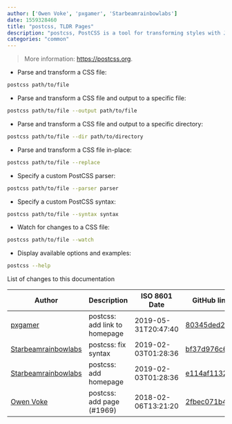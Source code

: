 ```yaml
---
author: ['Owen Voke', 'pxgamer', 'Starbeamrainbowlabs']
date: 1559328460
title: "postcss, TLDR Pages"
description: "postcss, PostCSS is a tool for transforming styles with JS plugins."
categories: "common"
---
```

> More information: <https://postcss.org>.

- Parse and transform a CSS file:

```bash
postcss path/to/file
```

- Parse and transform a CSS file and output to a specific file:

```bash
postcss path/to/file --output path/to/file
```

- Parse and transform a CSS file and output to a specific directory:

```bash
postcss path/to/file --dir path/to/directory
```

- Parse and transform a CSS file in-place:

```bash
postcss path/to/file --replace
```

- Specify a custom PostCSS parser:

```bash
postcss path/to/file --parser parser
```

- Specify a custom PostCSS syntax:

```bash
postcss path/to/file --syntax syntax
```

- Watch for changes to a CSS file:

```bash
postcss path/to/file --watch
```

- Display available options and examples:

```bash
postcss --help
```
List of changes to this documentation


Author | Description | ISO 8601 Date | GitHub link
------|-----|-----|-----
[pxgamer](mailto:owzie123@gmail.com) | postcss: add link to homepage | 2019-05-31T20:47:40 | [80345ded27af](https://github.com/tldr-pages/tldr/commit/80345ded27af98978f2b159f7bfe72e5bbb50fab)
[Starbeamrainbowlabs](mailto:sbrl@starbeamrainbowlabs.com) | postcss: fix syntax | 2019-02-03T01:28:36 | [bf37d976c694](https://github.com/tldr-pages/tldr/commit/bf37d976c6947aac6edd48ef27f7603302cb92f3)
[Starbeamrainbowlabs](mailto:sbrl@starbeamrainbowlabs.com) | postcss: add homepage | 2019-02-03T01:28:36 | [e114af113237](https://github.com/tldr-pages/tldr/commit/e114af11323755e4475d43a5fdd308ad64ba1c0c)
[Owen Voke](mailto:owzie123@gmail.com) | postcss: add page (#1969) | 2018-02-06T13:21:20 | [2fbec071b441](https://github.com/tldr-pages/tldr/commit/2fbec071b441ec40f36150a492331d3eb10b361c)

